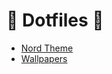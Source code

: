 # 🍓 Dotfiles 🍓


  <ul>
  
  <li>
    <a href="https://github.com/picsacoder/dotfiles/tree/nord-theme">Nord Theme<a/>
  </li>
  
  <li>
    <a href="https://github.com/picsacoder/dotfiles/tree/wallpapers">Wallpapers<a/>
  </li>
  </u>
